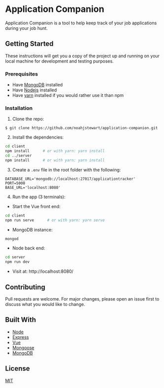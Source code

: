 # Application Companion

Application Companion is a tool to help keep track of your job applications during your job hunt.


## Getting Started

These instructions will get you a copy of the project up and running on your local machine for development and testing purposes.

### Prerequisites

* Have [MongoDB](https://docs.mongodb.com/manual/installation/) installed
* Have [Nodejs](https://nodejs.org/en/) installed
* Have [yarn](https://yarnpkg.com/en/) installed if you would rather use it than npm

### Installation

1) Clone the repo:
```
$ git clone https://github.com/noahjstewart/application-companion.git
```

2) Install the dependencies:

```bash
cd client
npm install      # or with yarn: yarn install
cd ../server
npm install      # or with yarn: yarn install
```

3) Create a `.env` file in the root folder with the following:
```
DATABASE_URL='mongodb://localhost:27017/applicationtracker'
PORT=5000
BASE_URL='localhost:8080'
```


4) Run the app (3 terminals):

 * Start the Vue front end:
```bash
cd client
npm run serve      # or with yarn: yarn serve
```

 * MongoDB instance:
```bash
mongod
```

 * Node back end:
```bash
cd server
npm run dev
```

 * Visit at: http://localhost:8080/


## Contributing
Pull requests are welcome. For major changes, please open an issue first to discuss what you would like to change.


## Built With

* [Node](https://nodejs.org/en/)
* [Express](http://expressjs.com/)
* [Vue](https://vuejs.org/)
* [Mongoose](https://mongoosejs.com/)
* [MongoDB](https://www.mongodb.com/)

## License
[MIT](https://choosealicense.com/licenses/mit/)
